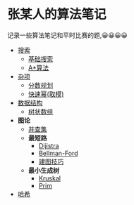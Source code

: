 # 张某人的算法笔记
记录一些算法笔记和平时比赛的题,😀😀😀😀
- [搜索](./搜索.md)
    - [基础搜索](./搜索.md#基础搜搜)
    - [A*算法](./搜索.md#A*算法)
- [杂项](./杂项.md)
    - [分数规划](./杂项.md#分数规划)
    - [快速幂(取模)]()
- [数据结构](./数据结构.md)
    - [树状数组](./数据结构.md#树状数组)
- **图论**
    - [并查集](./生成树.md#并查集)
    - **最短路**
        - [Dijistra](./最短路.md#Dijkstra)
        - [Bellman-Ford](./最短路.md#Bellman-Ford)
        - [建图技巧](./最短路.md#建图技巧)
    - **最小生成树**
        - [Kruskal](./生成树.md#Kruskal)
        - [Prim](./生成树.md#Prim)
- [哈希]()